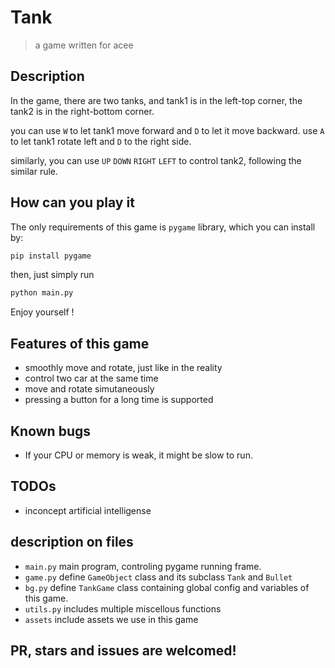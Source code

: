 # Tank
> a game written for acee

## Description
In the game, there are two tanks, and tank1 is in the left-top corner, the tank2 is in the right-bottom corner.

you can use `W` to let tank1 move forward and `D` to let it move backward. use `A` to let tank1 rotate left and `D` to the right side.

similarly, you can use `UP` `DOWN` `RIGHT` `LEFT` to control tank2, following the similar rule.

## How can you play it
The only requirements of this game is `pygame` library, which you can install by:
```bash
pip install pygame
```
then, just simply run
```bash
python main.py
```
Enjoy yourself !

## Features of this game
* smoothly move and rotate, just like in the reality
* control two car at the same time
* move and rotate simutaneously
* pressing a button for a long time is supported

## Known bugs
* If your CPU or memory is weak, it might be slow to run.

## TODOs
* inconcept artificial intelligense

## description on files
* `main.py` main program, controling pygame running frame.
* `game.py` define `GameObject` class and its subclass `Tank` and `Bullet`
* `bg.py` define `TankGame` class containing global config and variables of this game.
* `utils.py` includes multiple miscellous functions
* `assets` include assets we use in this game

## PR, stars and issues are welcomed!